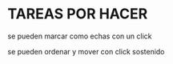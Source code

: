 ﻿# TAREAS POR HACER

se pueden marcar como echas con un click

se pueden ordenar y mover con click sostenido
